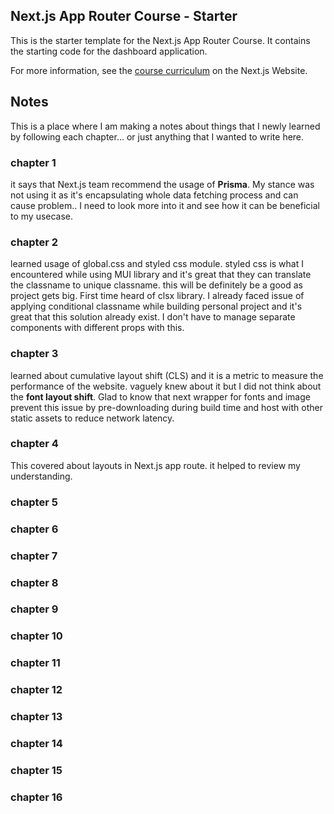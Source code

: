 ## Next.js App Router Course - Starter

This is the starter template for the Next.js App Router Course. It contains the starting code for the dashboard application.

For more information, see the [course curriculum](https://nextjs.org/learn) on the Next.js Website.

## Notes
This is a place where I am making a notes about things that I newly learned by following each chapter... or just anything that I wanted to write here.
### chapter 1
  it says that Next.js team recommend the usage of **Prisma**. My stance was not using it as it's encapsulating whole data fetching process and can cause problem.. I need to look more into it and see how it can be beneficial to my usecase.
### chapter 2
  learned usage of global.css and styled css module. styled css is what I encountered while using MUI library and it's great that they can translate the classname to unique classname. this will be definitely be a good as project gets big.
  First time heard of clsx library. I already faced issue of applying conditional classname while building personal project and it's great that this solution already exist. I don't have to manage separate components with different props with this.
### chapter 3
  learned about cumulative layout shift (CLS) and it is a metric to measure the performance of the website. vaguely knew about it but I did not think about the **font layout shift**.
  Glad to know that next wrapper for fonts and image prevent this issue by pre-downloading during build time and host with other static assets to reduce network latency.
### chapter 4
  This covered about layouts in Next.js app route. it helped to review my understanding.
### chapter 5
### chapter 6
### chapter 7
### chapter 8
### chapter 9
### chapter 10
### chapter 11
### chapter 12
### chapter 13
### chapter 14
### chapter 15
### chapter 16
